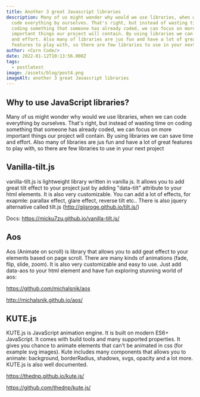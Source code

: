 ```yaml
---
title: Another 3 great Javascript libraries
description: Many of us might wonder why would we use libraries, when we can
  code everything by ourselves. That's right, but instead of wasting time on
  coding something that someone has already coded, we can focus on more
  important things our project will contain. By using libraries we can save time
  and effort. Also many of libraries are jus fun and have a lot of great
  features to play with, so there are few libraries to use in your next project
author: <Corn Code/>
date: 2022-01-12T10:13:56.008Z
tags:
  - postlatest
image: /assets/blog/post4.png
imageAlt: another 3 great Javascript libraries
---
```

## Why to use JavaScript libraries?

Many of us might wonder why would we use libraries, when we can code everything by ourselves. That's right, but instead of wasting time on coding something that someone has already coded, we can focus on more important things our project will contain. By using libraries we can save time and effort. Also many of libraries are jus fun and have a lot of great features to play with, so there are few libraries to use in your next project

## Vanilla-tilt.js

vanilla-tilt.js is lightweight library written in vanilla js. It allows you to add great tilt effect to your project just by adding "data-tilt" attribute to your html elements. It is also very customizable. You can add a lot of effects, for exapmle: parallax effect, glare effect, reverse tilt etc.. There is also jquery alternative called tilt.js (<http://gijsroge.github.io/tilt.js/>)

Docs: <https://micku7zu.github.io/vanilla-tilt.js/>

## Aos

Aos (Animate on scroll) is library that allows you to add geat effect to your elements based on page scroll. There are many kinds of animations (fade, flip, slide, zoom). It is also very customizable and easy to use. Just add data-aos to your html element and have fun exploring stunning world of aos:

<https://github.com/michalsnik/aos>

<http://michalsnik.github.io/aos/>

## KUTE.js

KUTE.js is JavaScript animation engine. It is built on modern ES6+ JavaScript. It comes with build tools and many supported properties. It gives you chance to animate elements that can't be animated in css (for example svg images). Kute includes many components that allows you to animate: background, borderRadius, shadows, svgs, opacity and a lot more. KUTE.js is also well documented.

<https://thednp.github.io/kute.js/>

<https://github.com/thednp/kute.js/>